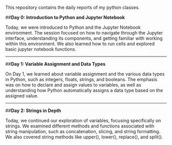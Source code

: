 This repository contains the daily reports of my python classes.

##**Day 0: Introduction to Python and Jupyter Notebook**

Today, we were introduced to Python and the Jupyter Notebook environment. The session focused on how to navigate through the Jupyter interface, understanding its components, and getting familiar with working within this environment. We also learned how to run cells and explored basic jupyter notebook functions.

---

##**Day 1: Variable Assignment and Data Types**

On Day 1, we learned about variable assignment and the various data types in Python, such as integers, floats, strings, and booleans. The emphasis was on how to declare and assign values to variables, as well as understanding how Python automatically assigns a data type based on the assigned value.

---
##**Day 2: Strings in Depth**

Today, we continued our exploration of variables, focusing specifically on strings. We examined different methods and functions associated with string manipulation, such as concatenation, slicing, and string formatting. We also covered string methods like upper(), lower(), replace(), and split().
